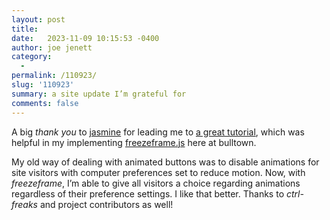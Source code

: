 ```yaml
---
layout: post
title:  
date:   2023-11-09 10:15:53 -0400
author: joe jenett
category:
  -  
permalink: /110923/
slug: '110923'
summary: a site update I’m grateful for
comments: false
---
```

<p>
A big <em>thank you</em> to <a title="credits | jasmine's journal" href="https://jasm1nii.xyz/credits/">jasmine</a> for leading me to <a title="Tutorial | Implementing Freezeframe JS - Bechno Kid's Hideout" href="https://bechnokid.neocities.org/resources/tut_freezeframe">a great tutorial</a>, which was helpful in my implementing <a title="GitHub - ctrl-freaks/freezeframe.js: freezeframe.js is a library that pauses animated .gifs and enables them to animate on mouse hover / mouse click / touch event, or with trigger / release functions." href="https://github.com/ctrl-freaks/freezeframe.js/">freezeframe.js</a> here at bulltown.
</p>
<p>
My old way of dealing with animated buttons was to disable animations for site visitors with computer preferences set to reduce motion. Now, with <em>freezeframe</em>, I’m able to give all visitors a choice regarding animations regardless of their preference settings. I like that better. Thanks to <em>ctrl-freaks</em> and project contributors as well!
</p>

<a style="display:none;" href="https://brid.gy/publish/mastodon"><small>(cross-posted to mastodon)</small></a>